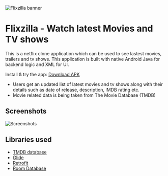![Flixzilla banner](https://user-images.githubusercontent.com/42529024/202111466-cd857e0a-d0f0-416c-80f3-c6c43ab775f2.png)


 # Flixzilla -  Watch latest Movies and TV shows

 This is a netflix clone application which can be used to see lastest movies, trailers and tv shows.
 This application is built with native Android Java for backend logic and XML for UI.

Install & try the app: [Download APK](https://drive.google.com/file/d/1I65cnVoqfQvFrVowe3CA9GS0iNMfiR4h/view?usp=drivesdk)

 * Users get an updated list of latest movies and tv shows along with their details such as date of release, description, IMDB rating etc.
 * Movie related data is being taken from The Movie Database (TMDB)
 


 ## Screenshots

![Screenshots](https://user-images.githubusercontent.com/42529024/202055025-9853f8c3-880d-46fa-9bd7-e222ef9ae788.png)




 ## Libraries used

 * [TMDB database](https://developers.themoviedb.org/3)
 * [Glide](https://github.com/bumptech/glide)
 * [Retrofit](https://square.github.io/retrofit)
 * [Room Database](https://developer.android.com/jetpack/androidx/releases/room?gclid=CjwKCAiAjs2bBhACEiwALTBWZdrNX0T4bou4SPkb7vz0og2BbECp54J1XA_uv9VzyD8NlKREmLBWuRoCRecQAvD_BwE&gclsrc=aw.ds)
 



 


